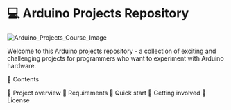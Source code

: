 # 💻 Arduino Projects Repository
![Arduino_Projects_Course_Image](https://github.com/user-attachments/assets/31615d58-3a51-4a92-8088-cd639cba8aa1)

Welcome to this Arduino projects repository - a collection of exciting and challenging projects for programmers who want to experiment with Arduino hardware.

📂 Contents

📖 Project overview
🔧 Requirements
🚀 Quick start
🤝 Getting involved
📑 License
